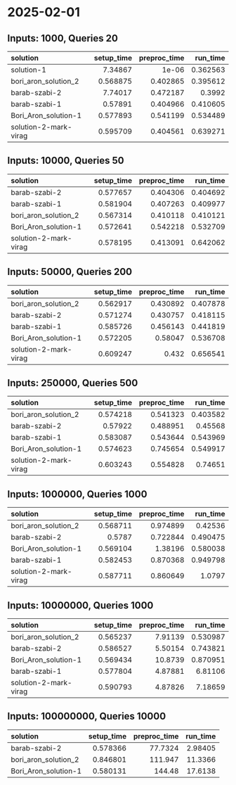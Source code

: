 # 2025-02-01

## Inputs: 1000, Queries 20

| solution              |   setup_time |   preproc_time |   run_time |
|:----------------------|-------------:|---------------:|-----------:|
| solution-1            |     7.34867  |       1e-06    |   0.362563 |
| bori_aron_solution_2  |     0.568875 |       0.402865 |   0.395612 |
| barab-szabi-2         |     7.74017  |       0.472187 |   0.3992   |
| barab-szabi-1         |     0.57891  |       0.404966 |   0.410605 |
| Bori_Aron_solution-1  |     0.577893 |       0.541199 |   0.534489 |
| solution-2-mark-virag |     0.595709 |       0.404561 |   0.639271 |

## Inputs: 10000, Queries 50

| solution              |   setup_time |   preproc_time |   run_time |
|:----------------------|-------------:|---------------:|-----------:|
| barab-szabi-2         |     0.577657 |       0.404306 |   0.404692 |
| barab-szabi-1         |     0.581904 |       0.407263 |   0.409977 |
| bori_aron_solution_2  |     0.567314 |       0.410118 |   0.410121 |
| Bori_Aron_solution-1  |     0.572641 |       0.542218 |   0.532709 |
| solution-2-mark-virag |     0.578195 |       0.413091 |   0.642062 |

## Inputs: 50000, Queries 200

| solution              |   setup_time |   preproc_time |   run_time |
|:----------------------|-------------:|---------------:|-----------:|
| bori_aron_solution_2  |     0.562917 |       0.430892 |   0.407878 |
| barab-szabi-2         |     0.571274 |       0.430757 |   0.418115 |
| barab-szabi-1         |     0.585726 |       0.456143 |   0.441819 |
| Bori_Aron_solution-1  |     0.572205 |       0.58047  |   0.536708 |
| solution-2-mark-virag |     0.609247 |       0.432    |   0.656541 |

## Inputs: 250000, Queries 500

| solution              |   setup_time |   preproc_time |   run_time |
|:----------------------|-------------:|---------------:|-----------:|
| bori_aron_solution_2  |     0.574218 |       0.541323 |   0.403582 |
| barab-szabi-2         |     0.57922  |       0.488951 |   0.45568  |
| barab-szabi-1         |     0.583087 |       0.543644 |   0.543969 |
| Bori_Aron_solution-1  |     0.574623 |       0.745654 |   0.549917 |
| solution-2-mark-virag |     0.603243 |       0.554828 |   0.74651  |

## Inputs: 1000000, Queries 1000

| solution              |   setup_time |   preproc_time |   run_time |
|:----------------------|-------------:|---------------:|-----------:|
| bori_aron_solution_2  |     0.568711 |       0.974899 |   0.42536  |
| barab-szabi-2         |     0.5787   |       0.722844 |   0.490475 |
| Bori_Aron_solution-1  |     0.569104 |       1.38196  |   0.580038 |
| barab-szabi-1         |     0.582453 |       0.870368 |   0.949798 |
| solution-2-mark-virag |     0.587711 |       0.860649 |   1.0797   |

## Inputs: 10000000, Queries 1000

| solution              |   setup_time |   preproc_time |   run_time |
|:----------------------|-------------:|---------------:|-----------:|
| bori_aron_solution_2  |     0.565237 |        7.91139 |   0.530987 |
| barab-szabi-2         |     0.586527 |        5.50154 |   0.743821 |
| Bori_Aron_solution-1  |     0.569434 |       10.8739  |   0.870951 |
| barab-szabi-1         |     0.577804 |        4.87881 |   6.81106  |
| solution-2-mark-virag |     0.590793 |        4.87826 |   7.18659  |

## Inputs: 100000000, Queries 10000

| solution             |   setup_time |   preproc_time |   run_time |
|:---------------------|-------------:|---------------:|-----------:|
| barab-szabi-2        |     0.578366 |        77.7324 |    2.98405 |
| bori_aron_solution_2 |     0.846801 |       111.947  |   11.3366  |
| Bori_Aron_solution-1 |     0.580131 |       144.48   |   17.6138  |